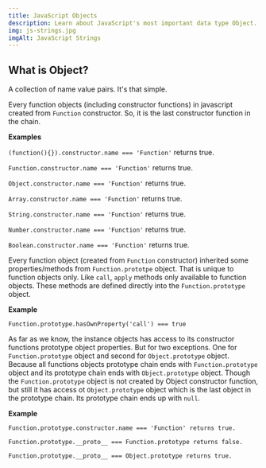 ```yaml
---
title: JavaScript Objects
description: Learn about JavaScript's most important data type Object.
img: js-strings.jpg
imgAlt: JavaScript Strings
---
```


## What is Object?

A collection of name value pairs. It's that simple.

Every function objects (including constructor functions) in javascript created from `Function` constructor. So, it is the last constructor function in the chain.

**Examples**

`(function(){}).constructor.name === 'Function'` returns true.

`Function.constructor.name === 'Function'` returns true.

`Object.constructor.name === 'Function'` returns true.

`Array.constructor.name === 'Function'` returns true.

`String.constructor.name === 'Function'` returns true.

`Number.constructor.name === 'Function'` returns true.

`Boolean.constructor.name === 'Function'` returns true.

Every function object (created from `Function` constructor) inherited some properties/methods from `Function.prototpe` object. That is unique to function objects only. Like `call`, `apply` methods only available to function objects. These methods are defined directly into the `Function.prototype` object.

**Example**

`Function.prototype.hasOwnProperty('call') === true`

As far as we know, the instance objects has access to its constructor functions prototype object properties. But for two exceptions. One for `Function.prototype` object and second for `Object.prototype` object. Because all functions objects prototype chain ends with `Function.prototype` object and its prototype chain ends with `Object.prototype` object. Though the `Function.prototype` object is not created by Object constructor function, but still it has access ot `Object.prototype` object which is the last object in the prototype chain. Its prototype chain ends up with `null`.

**Example**

`Function.prototype.constructor.name === 'Function' returns true.`

`Function.prototype.__proto__ === Function.prototype returns false.`

`Function.prototype.__proto__ === Object.prototype returns true.`